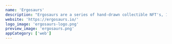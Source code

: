 ```yaml
---
name: 'Ergosaurs'
description: "Ergosaurs are a series of hand-drawn collectible NFT's, 1 out of 1 dinosaurs. Each Ergosaur is one-of-a-kind and hand-drawn, with a strive to create rarity and pride in ownership."
website: 'https://ergosaurs.io/'
logo_image: 'ergosaurs-logo.png'
preview_image: 'ergosaurs.png'
appCategory: ['web']
---
```

